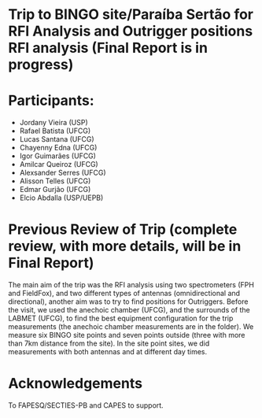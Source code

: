 # Trip to BINGO site/Paraíba Sertão for RFI Analysis and Outrigger positions RFI analysis (Final Report is in progress)

# Participants:
- Jordany Vieira (USP)
- Rafael Batista (UFCG)
- Lucas Santana (UFCG)
- Chayenny Edna (UFCG)
- Igor Guimarães (UFCG)
- Amilcar Queiroz (UFCG)
- Alexsander Serres (UFCG)
- Alisson Telles (UFCG)
- Edmar Gurjão (UFCG)
- Elcio Abdalla (USP/UEPB)

# Previous Review of Trip (complete review, with more details, will be in Final Report)
The main aim of the trip was the RFI analysis using two spectrometers (FPH and FieldFox), and two different types of antennas (omnidirectional and directional), another aim was to try to find positions for Outriggers. Before the visit, we used the anechoic chamber (UFCG), and the surrounds of the LABMET (UFCG), to find the best equipment configuration for the trip measurements (the anechoic chamber measurements are in the folder). We measure six BINGO site points and seven points outside (three with more than 7km distance from the site). In the site point sites, we did measurements with both antennas and at different day times.

# Acknowledgements
To FAPESQ/SECTIES-PB and CAPES to support.
